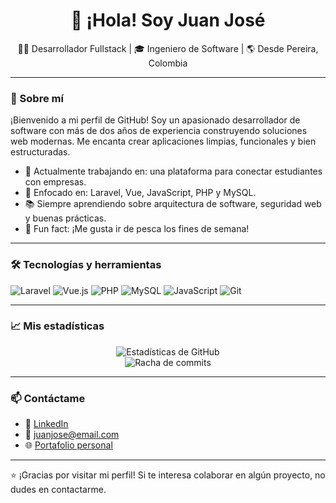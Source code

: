 <h1 align="center">👋 ¡Hola! Soy Juan José</h1>
<p align="center">🧑‍💻 Desarrollador Fullstack | 🎓 Ingeniero de Software | 🌎 Desde Pereira, Colombia</p>

---

### 🚀 Sobre mí

¡Bienvenido a mi perfil de GitHub! Soy un apasionado desarrollador de software con más de dos años de experiencia construyendo soluciones web modernas. Me encanta crear aplicaciones limpias, funcionales y bien estructuradas. 

- 🔭 Actualmente trabajando en: una plataforma para conectar estudiantes con empresas.
- 🎯 Enfocado en: Laravel, Vue, JavaScript, PHP y MySQL.
- 📚 Siempre aprendiendo sobre arquitectura de software, seguridad web y buenas prácticas.
- 🎣 Fun fact: ¡Me gusta ir de pesca los fines de semana!

---

### 🛠️ Tecnologías y herramientas

![Laravel](https://img.shields.io/badge/Laravel-F55247?style=for-the-badge&logo=laravel&logoColor=white)
![Vue.js](https://img.shields.io/badge/Vue.js-41B883?style=for-the-badge&logo=vue.js&logoColor=white)
![PHP](https://img.shields.io/badge/PHP-8892BF?style=for-the-badge&logo=php&logoColor=white)
![MySQL](https://img.shields.io/badge/MySQL-00758F?style=for-the-badge&logo=mysql&logoColor=white)
![JavaScript](https://img.shields.io/badge/JavaScript-F7DF1E?style=for-the-badge&logo=javascript&logoColor=black)
![Git](https://img.shields.io/badge/Git-F05032?style=for-the-badge&logo=git&logoColor=white)

---

### 📈 Mis estadísticas

<p align="center">
  <img src="https://github-readme-stats.vercel.app/api?username=juanjo-dev&show_icons=true&theme=radical" alt="Estadísticas de GitHub" />
  <br/>
  <img src="https://github-readme-streak-stats.herokuapp.com/?user=juanjo-dev&theme=radical" alt="Racha de commits" />
</p>

---

### 📫 Contáctame

- 💼 [LinkedIn](https://www.linkedin.com/in/tuusuario)
- 📧 juanjose@email.com
- 🌐 [Portafolio personal](https://tuportafolio.com)

---

⭐ ¡Gracias por visitar mi perfil! Si te interesa colaborar en algún proyecto, no dudes en contactarme.

